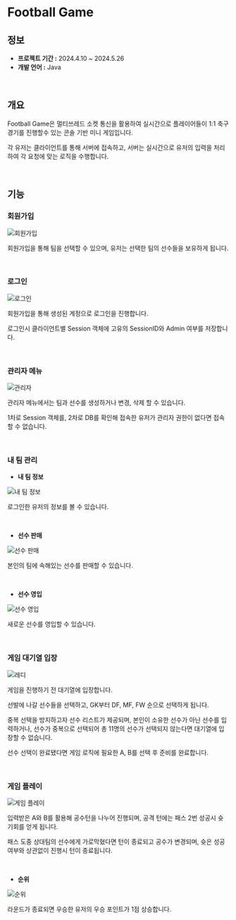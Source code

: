 # Football Game

## 정보
- **프로젝트 기간 :** 2024.4.10 ~ 2024.5.26
- **개발 언어 :** Java

&nbsp;

## 개요
Football Game은 멀티쓰레드 소켓 통신을 활용하여 실시간으로 플레이어들이 1:1 축구 경기를 진행할수 있는 콘솔 기반 미니 게임입니다.

각 유저는 클라이언트를 통해 서버에 접속하고, 서버는 실시간으로 유저의 입력을 처리하여 각 요청에 맞는 로직을 수행합니다.

&nbsp;

## 기능

### 회원가입

![회원가입](img/register.png)

회원가입을 통해 팀을 선택할 수 있으며, 유저는 선택한 팀의 선수들을 보유하게 됩니다.

&nbsp;

### 로그인

![로그인](img/login.png)

회원가입을 통해 생성된 계정으로 로그인을 진행합니다.

로그인시 클라이언트별 Session 객체에 고유의 SessionID와 Admin 여부를 저장합니다.

&nbsp;

### 관리자 메뉴

![관리자](img/admin_menu.png)

관리자 메뉴에서는 팀과 선수를 생성하거나 변경, 삭제 할 수 있습니다.

1차로 Session 객체를, 2차로 DB를 확인해 접속한 유저가 관리자 권한이 없다면 접속할 수 없습니다.

&nbsp;

### 내 팀 관리

- **내 팀 정보**

![내 팀 정보](img/my_team_info.png)

로그인한 유저의 정보를 볼 수 있습니다.

&nbsp;

- **선수 판매**

![선수 판매](img/sell_player.png)

본인의 팀에 속해있는 선수를 판매할 수 있습니다.

&nbsp;

- **선수 영입**

![선수 영입](img/sell_player.png)

새로운 선수를 영입할 수 있습니다.

&nbsp;

### 게임 대기열 입장

![레디](img/ready.png)

게임을 진행하기 전 대기열에 입장합니다.

선발에 나갈 선수들을 선택하고, GK부터 DF, MF, FW 순으로 선택하게 됩니다.

중복 선택을 방지하고자 선수 리스트가 제공되며, 본인이 소유한 선수가 아닌 선수를 입력하거나, 선수가 중복으로 선택되어 총 11명의 선수가 선택되지 않는다면 대기열에 입장할 수 없습니다.

선수 선택이 완료됐다면 게임 로직에 필요한 A, B를 선택 후 준비를 완료합니다.

&nbsp;

### 게임 플레이

![게임 플레이](img/play.png) 

입력받은 A와 B를 활용해 공수턴을 나누어 진행되며, 공격 턴에는 패스 2번 성공시 슛 기회를 얻게 됩니다.

패스 도중 상대팀의 선수에게 가로막혔다면 턴이 종료되고 공수가 변경되며, 슛은 성공 여부와 상관없이 진행시 턴이 종료됩니다.

&nbsp;

- **순위**

![순위](img/rank.png)

라운드가 종료되면 우승한 유저의 우승 포인트가 1점 상승합니다.
